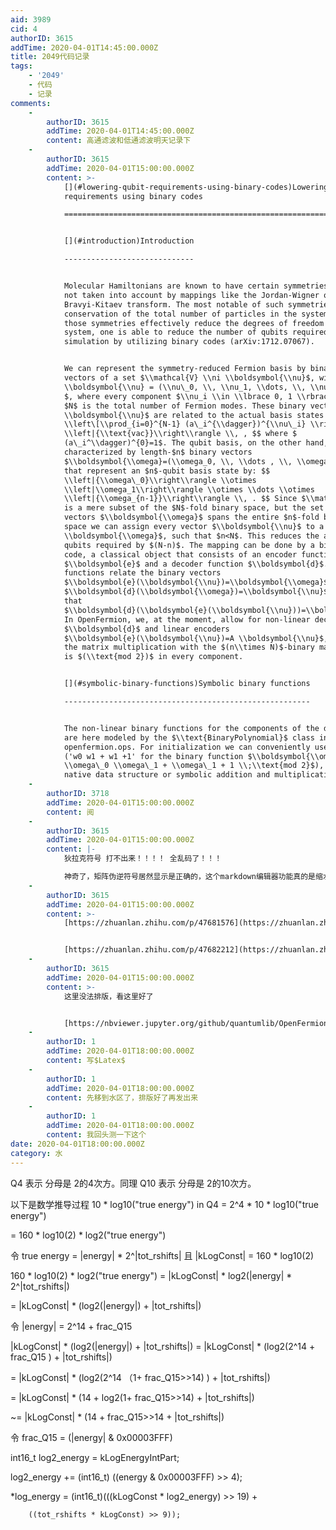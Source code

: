 ```yaml
---
aid: 3989
cid: 4
authorID: 3615
addTime: 2020-04-01T14:45:00.000Z
title: 2049代码记录
tags:
    - '2049'
    - 代码
    - 记录
comments:
    -
        authorID: 3615
        addTime: 2020-04-01T14:45:00.000Z
        content: 高通滤波和低通滤波明天记录下
    -
        authorID: 3615
        addTime: 2020-04-01T15:00:00.000Z
        content: >-
            [](#lowering-qubit-requirements-using-binary-codes)Lowering qubit
            requirements using binary codes

            =================================================================================================


            [](#introduction)Introduction

            -----------------------------


            Molecular Hamiltonians are known to have certain symmetries that are
            not taken into account by mappings like the Jordan-Wigner or
            Bravyi-Kitaev transform. The most notable of such symmetries is the
            conservation of the total number of particles in the system. Since
            those symmetries effectively reduce the degrees of freedom of the
            system, one is able to reduce the number of qubits required for
            simulation by utilizing binary codes (arXiv:1712.07067).


            We can represent the symmetry-reduced Fermion basis by binary
            vectors of a set $\\mathcal{V} \\ni \\boldsymbol{\\nu}$, with $
            \\boldsymbol{\\nu} = (\\nu\_0, \\, \\nu_1, \\dots, \\, \\nu_{N-1} )
            $, where every component $\\nu_i \\in \\lbrace 0, 1 \\rbrace $ and
            $N$ is the total number of Fermion modes. These binary vectors $
            \\boldsymbol{\\nu}$ are related to the actual basis states by: $$
            \\left\[\\prod_{i=0}^{N-1} (a\_i^{\\dagger})^{\\nu\_i} \\right\]
            \\left|{\\text{vac}}\\right\\rangle \\, , $$ where $
            (a\_i^\\dagger)^{0}=1$. The qubit basis, on the other hand, can be
            characterized by length-$n$ binary vectors
            $\\boldsymbol{\\omega}=(\\omega_0, \\, \\dots , \\, \\omega_{n-1})$,
            that represent an $n$-qubit basis state by: $$
            \\left|{\\omega\_0}\\right\\rangle \\otimes
            \\left|\\omega_1\\right\\rangle \\otimes \\dots \\otimes
            \\left|{\\omega_{n-1}}\\right\\rangle \\, . $$ Since $\\mathcal{V}$
            is a mere subset of the $N$-fold binary space, but the set of the
            vectors $\\boldsymbol{\\omega}$ spans the entire $n$-fold binary
            space we can assign every vector $\\boldsymbol{\\nu}$ to a vector $
            \\boldsymbol{\\omega}$, such that $n<N$. This reduces the amount of
            qubits required by $(N-n)$. The mapping can be done by a binary
            code, a classical object that consists of an encoder function
            $\\boldsymbol{e}$ and a decoder function $\\boldsymbol{d}$. These
            functions relate the binary vectors
            $\\boldsymbol{e}(\\boldsymbol{\\nu})=\\boldsymbol{\\omega}$,
            $\\boldsymbol{d}(\\boldsymbol{\\omega})=\\boldsymbol{\\nu}$, such
            that
            $\\boldsymbol{d}(\\boldsymbol{e}(\\boldsymbol{\\nu}))=\\boldsymbol{\\nu}$.
            In OpenFermion, we, at the moment, allow for non-linear decoders
            $\\boldsymbol{d}$ and linear encoders
            $\\boldsymbol{e}(\\boldsymbol{\\nu})=A \\boldsymbol{\\nu}$, where
            the matrix multiplication with the $(n\\times N)$-binary matrix $A$
            is $(\\text{mod 2})$ in every component.


            [](#symbolic-binary-functions)Symbolic binary functions

            -------------------------------------------------------


            The non-linear binary functions for the components of the decoder
            are here modeled by the $\\text{BinaryPolynomial}$ class in
            openfermion.ops. For initialization we can conveniently use strings
            ('w0 w1 + w1 +1' for the binary function $\\boldsymbol{\\omega} \\to
            \\omega\_0 \\omega\_1 + \\omega\_1 + 1 \\;\\text{mod 2}$), the
            native data structure or symbolic addition and multiplication.
    -
        authorID: 3718
        addTime: 2020-04-01T15:00:00.000Z
        content: 阅
    -
        authorID: 3615
        addTime: 2020-04-01T15:00:00.000Z
        content: |-
            狄拉克符号 打不出来！！！！ 全乱码了！！！

            神奇了，矩阵伪逆符号居然显示是正确的，这个markdown编辑器功能真的是缩水啊
    -
        authorID: 3615
        addTime: 2020-04-01T15:00:00.000Z
        content: >-
            [https://zhuanlan.zhihu.com/p/47681576](https://zhuanlan.zhihu.com/p/47681576)


            [https://zhuanlan.zhihu.com/p/47682212](https://zhuanlan.zhihu.com/p/47682212)
    -
        authorID: 3615
        addTime: 2020-04-01T15:00:00.000Z
        content: >-
            这里没法排版，看这里好了


            [https://nbviewer.jupyter.org/github/quantumlib/OpenFermion/blob/master/examples/jordan\_wigner\_and\_bravyi\_kitaev\_transforms.ipynb](https://nbviewer.jupyter.org/github/quantumlib/OpenFermion/blob/master/examples/jordan_wigner_and_bravyi_kitaev_transforms.ipynb)
    -
        authorID: 1
        addTime: 2020-04-01T18:00:00.000Z
        content: 写$Latex$
    -
        authorID: 1
        addTime: 2020-04-01T18:00:00.000Z
        content: 先移到水区了，排版好了再发出来
    -
        authorID: 1
        addTime: 2020-04-01T18:00:00.000Z
        content: 我回头测一下这个
date: 2020-04-01T18:00:00.000Z
category: 水
---
```


Q4 表示 分母是 2的4次方。同理 Q10 表示 分母是 2的10次方。

以下是数学推导过程 10 \* log10("true energy") in Q4 = 2^4 \* 10 \* log10("true energy")

\= 160 \* log10(2) \* log2("true energy")

令 true energy = |energy| \* 2^|tot\_rshifts| 且 |kLogConst| = 160 \* log10(2)

160 \* log10(2) \* log2("true energy") = |kLogConst| \* log2(|energy| \* 2^|tot\_rshifts|)

\= |kLogConst| \* (log2(|energy|) + |tot\_rshifts|)

令 |energy| = 2^14 + frac\_Q15

|kLogConst| \* (log2(|energy|) + |tot\_rshifts|) = |kLogConst| \* (log2(2^14 + frac\_Q15 ) + |tot\_rshifts|)

\= |kLogConst| \* (log2(2^14 （1+ frac\_Q15>>14) ) + |tot\_rshifts|)

\= |kLogConst| \* (14 + log2(1+ frac\_Q15>>14) + |tot\_rshifts|)

~= |kLogConst| \* (14 + frac\_Q15>>14 + |tot\_rshifts|)

令 frac\_Q15 = (|energy| & 0x00003FFF)

int16\_t log2\_energy = kLogEnergyIntPart;

log2\_energy += (int16\_t) ((energy & 0x00003FFF) >> 4);

\*log\_energy = (int16\_t)(((kLogConst \* log2\_energy) >> 19) +

        ((tot_rshifts * kLogConst) >> 9));
